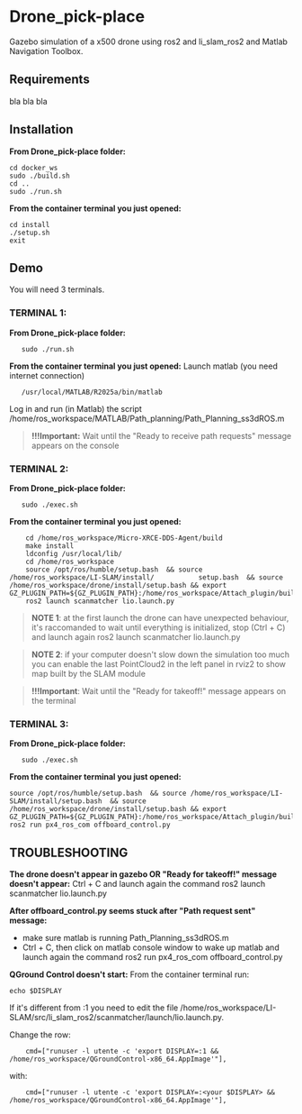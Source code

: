 # Drone_pick-place
Gazebo simulation of a x500 drone using ros2 and li_slam_ros2 and Matlab Navigation Toolbox.


## Requirements
bla bla bla

## Installation
**From Drone_pick-place folder:**

    cd docker_ws
    sudo ./build.sh
    cd ..
    sudo ./run.sh

**From the container terminal you just opened:**

    cd install
    ./setup.sh
    exit

## Demo
You will need 3 terminals.
### TERMINAL 1:
**From Drone_pick-place folder:**

       sudo ./run.sh
**From the container terminal you just opened:**
   Launch matlab (you need internet connection)

       /usr/local/MATLAB/R2025a/bin/matlab

Log in and run (in Matlab) the script /home/ros_workspace/MATLAB/Path_planning/Path_Planning_ss3dROS.m

>**!!!Important:** Wait until the "Ready to receive path requests" message appears on the console

### TERMINAL 2:
**From Drone_pick-place folder:**

       sudo ./exec.sh
**From the container terminal you just opened:**
   

	    cd /home/ros_workspace/Micro-XRCE-DDS-Agent/build
	    make install
	    ldconfig /usr/local/lib/
	    cd /home/ros_workspace
	    source /opt/ros/humble/setup.bash  && source /home/ros_workspace/LI-SLAM/install/			setup.bash  && source /home/ros_workspace/drone/install/setup.bash && export GZ_PLUGIN_PATH=${GZ_PLUGIN_PATH}:/home/ros_workspace/Attach_plugin/build
	    ros2 launch scanmatcher lio.launch.py
   >**NOTE 1**: at the first launch the drone can have unexpected behaviour, it's raccomanded to wait until everything is initialized, stop (Ctrl + C) and launch again ros2 launch scanmatcher lio.launch.py

>**NOTE 2**: if your computer doesn't slow down the simulation too much you can enable the last PointCloud2 in the left panel in rviz2 to show map built by the SLAM module

>**!!!Important**: Wait until the "Ready for takeoff!" message appears on the terminal

### TERMINAL 3:
**From Drone_pick-place folder:**

       sudo ./exec.sh

**From the container terminal you just opened:**
   

    source /opt/ros/humble/setup.bash  && source /home/ros_workspace/LI-SLAM/install/setup.bash  && source /home/ros_workspace/drone/install/setup.bash && export GZ_PLUGIN_PATH=${GZ_PLUGIN_PATH}:/home/ros_workspace/Attach_plugin/build
    ros2 run px4_ros_com offboard_control.py

## TROUBLESHOOTING
**The drone doesn't appear in gazebo OR "Ready for takeoff!" message doesn't appear:** Ctrl + C and launch again the command ros2 launch scanmatcher lio.launch.py

**After offboard_control.py seems stuck after "Path request sent" message:**
- make sure matlab is running Path_Planning_ss3dROS.m
- Ctrl + C, then click on matlab console window to wake up matlab and launch again the command ros2 run px4_ros_com offboard_control.py

**QGround Control doesn't start:**
From the container terminal run:

    echo $DISPLAY
If it's different from :1 you need to edit the file /home/ros_workspace/LI-SLAM/src/li_slam_ros2/scanmatcher/launch/lio.launch.py.

Change the row:

        cmd=["runuser -l utente -c 'export DISPLAY=:1 && /home/ros_workspace/QGroundControl-x86_64.AppImage'"],

with:

        cmd=["runuser -l utente -c 'export DISPLAY=:<your $DISPLAY> && /home/ros_workspace/QGroundControl-x86_64.AppImage'"],


